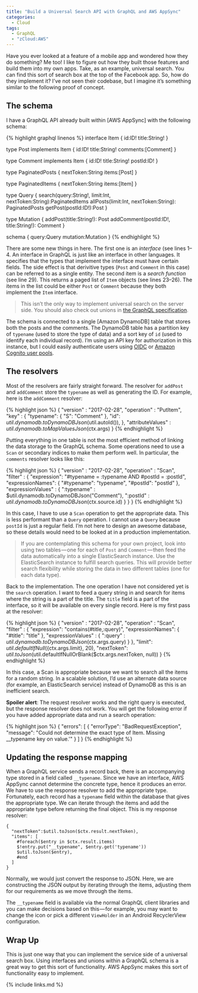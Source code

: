 ```yaml
---
title: "Build a Universal Search API with GraphQL and AWS AppSync"
categories:
  - Cloud
tags:
  - GraphQL
  - "zCloud:AWS"
---
```


Have you ever looked at a feature of a mobile app and wondered how they do something? Me too! I like to figure out how they built those features and build them into my own apps. Take, as an example, universal search. You can find this sort of search box at the top of the Facebook app. So, how do they implement it? I’ve not seen their codebase, but I imagine it’s something similar to the following proof of concept.

## The schema

I have a GraphQL API already built within [AWS AppSync] with the following schema:

{% highlight graphql linenos %}
interface Item {
  id:ID!
  title:String!
}

type Post implements Item {
  id:ID!
  title:String!
  comments:[Comment]
}

type Comment implements Item {
  id:ID!
  title:String!
  postId:ID!
}

type PaginatedPosts {
  nextToken:String
  items:[Post]
}

type PaginatedItems {
  nextToken:String
  items:[Item]
}

type Query {
  search(query:String!, limit:Int, nextToken:String):PaginatedItems
  allPosts(limit:Int, nextToken:String): PaginatedPosts
  getPost(postId:ID!):Post
}

type Mutation {
  addPost(title:String!): Post
  addComment(postId:ID!, title:String!): Comment
}

schema {
  query:Query
  mutation:Mutation
}
{% endhighlight %}

There are some new things in here. The first one is an _interface_ (see lines 1–4. An interface in GraphQL is just like an interface in other languages. It specifies that the types that implement the interface must have certain fields. The side effect is that derivitive types (`Post` and `Comment` in this case) can be referred to as a single entity. The second item is a _search function_ (see line 29). This returns a paged list of `Item` objects (see lines 23–26). The items in the list could be either `Post` or `Comment` because they both implement the `Item` interface.

> This isn’t the only way to implement universal search on the server side. You should also check out unions in [the GraphQL specification](https://graphql.org/learn/schema/#union-types).

The schema is connected to a single [Amazon DynamoDB] table that stores both the posts and the comments. The DynamoDB table has a partition key of `typename` (used to store the type of data) and a sort key of `id` (used to identify each individual record). I’m using an API key for authorization in this instance, but I could easily authenticate users using [OIDC](https://docs.aws.amazon.com/appsync/latest/devguide/security.html#openid-connect-authorization) or [Amazon Cognito user pools](https://aws.amazon.com/cognito).

## The resolvers

Most of the resolvers are fairly straight forward. The resolver for `addPost` and `addComment` store the `typename` as well as generating the ID. For example, here is the `addComment` resolver:

{% highlight json %}
{
    "version" : "2017-02-28",
    "operation" : "PutItem",
    "key" : {
     "typename": { "S": "Comment" },
        "id": $util.dynamodb.toDynamoDBJson($util.autoId()),
    },
    "attributeValues" : $util.dynamodb.toMapValuesJson($ctx.args)
}
{% endhighlight %}

Putting everything in one table is not the most efficient method of linking the data storage to the GraphQL schema. Some operations need to use a `Scan` or secondary indices to make them perform well. In particular, the `comments` resolver looks like this:

{% highlight json %}
{
    "version" : "2017-02-28",
    "operation" : "Scan",
    "filter" : {
        "expression": "#typename = :typename AND #postId = :postId",
        "expressionNames": {
          "#typename": "typename",
          "#postId": "postId"
        },
        "expressionValues" : {
          ":typename" : $util.dynamodb.toDynamoDBJson("Comment"),
          ":postId" : $util.dynamodb.toDynamoDBJson($ctx.source.id)
        }
    }
}
{% endhighlight %}

In this case, I have to use a `Scan` operation to get the appropriate data. This is less performant than a `Query` operation. I cannot use a `Query` because `postId` is just a regular field. I’m not here to design an awesome database, so these details would need to be looked at in a production implementation.

> If you are contemplating this schema for your own project, look into using two tables — one for each of `Post` and `Comment` — then feed the data automatically into a single ElasticSearch instance. Use the ElasticSearch instance to fulfill search queries. This will provide better search flexibility while storing the data in two different tables (one for each data type).

Back to the implementation. The one operation I have not considered yet is the `search` operation. I want to feed a query string in and search for items where the string is a part of the title. The `title` field is a part of the interface, so it will be available on every single record. Here is my first pass at the resolver:

{% highlight json %}
{
    "version" : "2017-02-28",
    "operation" : "Scan",
    "filter" : {
        "expression": "contains(#title,:query)",
       "expressionNames": {
         "#title": "title"
        },
        "expressionValues" : {
            ":query" : $util.dynamodb.toDynamoDBJson($ctx.args.query)
        }
    },
    "limit": $util.defaultIfNull(${ctx.args.limit}, 20),
    "nextToken": $util.toJson($util.defaultIfNullOrBlank($ctx.args.nextToken, null))
}
{% endhighlight %}

In this case, a Scan is appropriate because we want to search all the items for a random string. In a scalable solution, I’d use an alternate data source (for example, an ElasticSearch service) instead of DynamoDB as this is an inefficient search.

**Spoiler alert**: The request resolver works and the right query is executed, but the response resolver does not work. You will get the following error if you have added appropriate data and run a search operation:

{% highlight json %}
{
  "errors": [
    {
      "errorType": "BadRequestException",
      "message": "Could not determine the exact type of Item. Missing __typename key on value.'"
    }
  ]
}
{% endhighlight %}

## Updating the response mapping

When a GraphQL service sends a record back, there is an accompanying type stored in a field called `__typename`. Since we have an interface, AWS AppSync cannot determine the concrete type, hence it produces an error. We have to use the response resolver to add the appropriate type. Fortunately, each record has a `typename` field within the database that gives the appropriate type. We can iterate through the items and add the appropriate type before returning the final object. This is my response resolver:

```
{
  "nextToken":$util.toJson($ctx.result.nextToken),
  "items": [
    #foreach($entry in $ctx.result.items)
    $!entry.put("__typename", $entry.get('typename'))
    $util.toJson($entry),
    #end
  ]
}
```

Normally, we would just convert the response to JSON. Here, we are constructing the JSON output by iterating through the items, adjusting them for our requirements as we move through the items.

The `__typename` field is available via the normal GraphQL client libraries and you can make decisions based on this — for example, you may want to change the icon or pick a different `ViewHolder` in an Android RecyclerView configuration.

## Wrap Up

This is just one way that you can implement the service side of a universal search box. Using interfaces and unions within a GraphQL schema is a great way to get this sort of functionality. AWS AppSync makes this sort of functionality easy to implement.

{% include links.md %}
